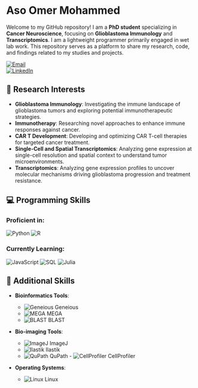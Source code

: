 # Aso Omer Mohammed
Welcome to my GitHub repository! I am a **PhD student** specializing in **Cancer Neuroscience**, focusing on **Glioblastoma Immunology** and **Transcriptomics**. I am a lightweight programmer primarily engaged in wet lab work. This repository serves as a platform to share my research, code, and findings related to my studies and projects.

[![Email](https://img.shields.io/badge/Email-kevin.joseph@uniklinik--freiburg.de-blue?logo=gmail)](mailto:aso.mohammed@uniklinik-freiburg.de)  
[![LinkedIn](https://img.shields.io/badge/LinkedIn-Kevin%20Joseph-blue?logo=linkedin)](https://www.linkedin.com/in/aso-omer-mohammed-3a8897146/)

## 🔬 Research Interests

- **Glioblastoma Immunology**: Investigating the immune landscape of glioblastoma tumors and exploring potential immunotherapeutic strategies.
- **Immunotherapy**: Researching novel approaches to enhance immune responses against cancer.
- **CAR T Development**: Developing and optimizing CAR T-cell therapies for targeted cancer treatment.
- **Single-Cell and Spatial Transcriptomics**: Analyzing gene expression at single-cell resolution and spatial context to understand tumor microenvironments.
- **Transcriptomics**: Analyzing gene expression profiles to uncover molecular mechanisms driving glioblastoma progression and treatment resistance.

## 💻 Programming Skills

### Proficient in:

![Python](https://img.shields.io/badge/python-3670A0?style=for-the-badge&logo=python&logoColor=ffdd54)
![R](https://img.shields.io/badge/r-%23276DC3.svg?style=for-the-badge&logo=r&logoColor=white)

### Currently Learning:

![JavaScript](https://img.shields.io/badge/javascript-%23323330.svg?style=for-the-badge&logo=javascript&logoColor=%23F7DF1E)
![SQL](https://img.shields.io/badge/SQL-003B57?style=for-the-badge&logo=sql&logoColor=white)
![Julia](https://img.shields.io/badge/julia-%23A8B400.svg?style=for-the-badge&logo=julia&logoColor=white)

## 🔧 Additional Skills

- **Bioinformatics Tools**:
  - ![Geneious](https://img.shields.io/badge/Geneious-FFB300?style=for-the-badge&logo=geneious&logoColor=white) Geneious
  - ![MEGA](https://img.shields.io/badge/MEGA-2E2A26?style=for-the-badge&logo=mega&logoColor=white) MEGA
  - ![BLAST](https://img.shields.io/badge/BLAST-5C5C5C?style=for-the-badge&logo=blast&logoColor=white) BLAST

- **Bio-imaging Tools**:
  - ![ImageJ](https://img.shields.io/badge/ImageJ-000000?style=for-the-badge&logo=imagej&logoColor=white) ImageJ
  - ![Ilastik](https://img.shields.io/badge/Ilastik-00A3E0?style=for-the-badge&logo=ilastik&logoColor=white) Ilastik
  - ![QuPath](https://img.shields.io/badge/QuPath-FFB300?style=for-the-badge&logo=qupath&logoColor=white) QuPath  - ![CellProfiler](https://img.shields.io/badge/CellProfiler-2A9D8F?style=for-the-badge&logo=cellprofiler&logoColor=white) CellProfiler

- **Operating Systems**:
  - ![Linux](https://img.shields.io/badge/Linux-FCC624?style=for-the-badge&logo=linux&logoColor=black) Linux


